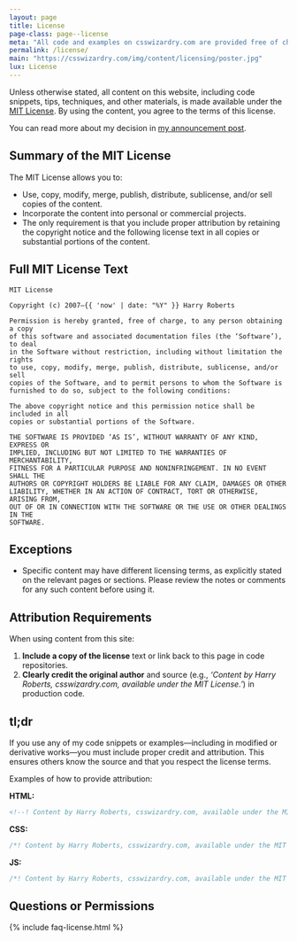 ```yaml
---
layout: page
title: License
page-class: page--license
meta: "All code and examples on csswizardry.com are provided free of charge for commercial works, but you do have some small responsibilities in return…"
permalink: /license/
main: "https://csswizardry.com/img/content/licensing/poster.jpg"
lux: License
---
```


Unless otherwise stated, all content on this website, including code snippets,
tips, techniques, and other materials, is made available under the [MIT
License](https://opensource.org/license/MIT). By using the content, you agree to
the terms of this license.

You can read more about my decision in [my announcement
post](/2024/12/licensing-code-on-css-wizardry/).

## Summary of the MIT License

The MIT License allows you to:


* Use, copy, modify, merge, publish, distribute, sublicense, and/or sell copies
  of the content.
* Incorporate the content into personal or commercial projects.
* The only requirement is that you include proper attribution by retaining the
  copyright notice and the following license text in all copies or substantial
  portions of the content.

## Full MIT License Text

```
MIT License

Copyright (c) 2007–{{ 'now' | date: "%Y" }} Harry Roberts

Permission is hereby granted, free of charge, to any person obtaining a copy
of this software and associated documentation files (the ‘Software’), to deal
in the Software without restriction, including without limitation the rights
to use, copy, modify, merge, publish, distribute, sublicense, and/or sell
copies of the Software, and to permit persons to whom the Software is
furnished to do so, subject to the following conditions:

The above copyright notice and this permission notice shall be included in all
copies or substantial portions of the Software.

THE SOFTWARE IS PROVIDED ‘AS IS’, WITHOUT WARRANTY OF ANY KIND, EXPRESS OR
IMPLIED, INCLUDING BUT NOT LIMITED TO THE WARRANTIES OF MERCHANTABILITY,
FITNESS FOR A PARTICULAR PURPOSE AND NONINFRINGEMENT. IN NO EVENT SHALL THE
AUTHORS OR COPYRIGHT HOLDERS BE LIABLE FOR ANY CLAIM, DAMAGES OR OTHER
LIABILITY, WHETHER IN AN ACTION OF CONTRACT, TORT OR OTHERWISE, ARISING FROM,
OUT OF OR IN CONNECTION WITH THE SOFTWARE OR THE USE OR OTHER DEALINGS IN THE
SOFTWARE.
```

## Exceptions

* Specific content may have different licensing terms, as explicitly stated on
  the relevant pages or sections. Please review the notes or comments for any
  such content before using it.

## Attribution Requirements

When using content from this site:

1. **Include a copy of the license** text or link back to this page in code
   repositories.
2. **Clearly credit the original author** and source (e.g., _‘Content by Harry
   Roberts, csswizardry.com, available under the MIT License.’_) in production
   code.

## tl;dr

If you use any of my code snippets or examples—including in modified or
derivative works—you must include proper credit and attribution. This ensures
others know the source and that you respect the license terms.

Examples of how to provide attribution:

**HTML:**

```html
<!--! Content by Harry Roberts, csswizardry.com, available under the MIT License. -->
```

**CSS:**

```css
/*! Content by Harry Roberts, csswizardry.com, available under the MIT License. */
```

**JS:**

```js
/*! Content by Harry Roberts, csswizardry.com, available under the MIT License. */
```

## Questions or Permissions

{% include faq-license.html %}
